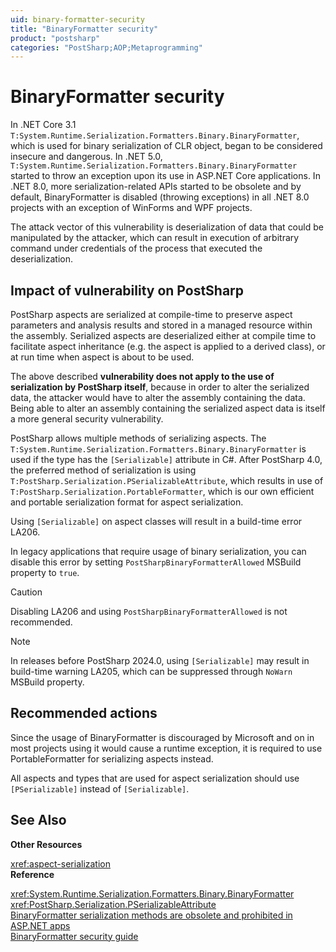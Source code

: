 ```yaml
---
uid: binary-formatter-security
title: "BinaryFormatter security"
product: "postsharp"
categories: "PostSharp;AOP;Metaprogramming"
---
```

# BinaryFormatter security

In .NET Core 3.1 `T:System.Runtime.Serialization.Formatters.Binary.BinaryFormatter`, which is used for binary serialization of CLR object, began to be considered insecure and dangerous. In .NET 5.0, `T:System.Runtime.Serialization.Formatters.Binary.BinaryFormatter` started to throw an exception upon its use in ASP.NET Core applications. In .NET 8.0, more serialization-related APIs started to be obsolete and by default, BinaryFormatter
is disabled (throwing exceptions) in all .NET 8.0 projects with an exception of WinForms and WPF projects.

The attack vector of this vulnerability is deserialization of data that could be manipulated by the attacker, which can result in execution of arbitrary command under credentials of the process that executed the deserialization.


## Impact of vulnerability on PostSharp

PostSharp aspects are serialized at compile-time to preserve aspect parameters and analysis results and stored in a managed resource within the assembly. Serialized aspects are deserialized either at compile time to facilitate aspect inheritance (e.g. the aspect is applied to a derived class), or at run time when aspect is about to be used.

The above described **vulnerability does not apply to the use of serialization by PostSharp itself**, because in order to alter the serialized data, the attacker would have to alter the assembly containing the data. Being able to alter an assembly containing the serialized aspect data is itself a more general security vulnerability. 

PostSharp allows multiple methods of serializing aspects. The `T:System.Runtime.Serialization.Formatters.Binary.BinaryFormatter` is used if the type has the `[Serializable]` attribute in C#. After PostSharp 4.0, the preferred method of serialization is using `T:PostSharp.Serialization.PSerializableAttribute`, which results in use of `T:PostSharp.Serialization.PortableFormatter`, which is our own efficient and portable serialization format for aspect serialization. 

Using `[Serializable]` on aspect classes will result in a build-time error LA206. 

In legacy applications that require usage of binary serialization, you can disable this error by setting `PostSharpBinaryFormatterAllowed` MSBuild property to `true`.

> [!CAUTION]
> Disabling LA206 and using `PostSharpBinaryFormatterAllowed` is not recommended.

> [!NOTE]
> In releases before PostSharp 2024.0, using `[Serializable]` may result in build-time warning LA205, which can be suppressed through `NoWarn` MSBuild property.

## Recommended actions

Since the usage of BinaryFormatter is discouraged by Microsoft and on in most projects using it would cause a runtime exception, it is required to use PortableFormatter for serializing aspects instead.

All aspects and types that are used for aspect serialization should use `[PSerializable]` instead of `[Serializable]`.

## See Also

**Other Resources**

<xref:aspect-serialization>
<br>**Reference**

<xref:System.Runtime.Serialization.Formatters.Binary.BinaryFormatter>
<br><xref:PostSharp.Serialization.PSerializableAttribute>
<br>[BinaryFormatter serialization methods are obsolete and prohibited in ASP.NET apps](https://docs.microsoft.com/en-us/dotnet/core/compatibility/core-libraries/5.0/binaryformatter-serialization-obsolete)
<br>[BinaryFormatter security guide](https://docs.microsoft.com/en-us/dotnet/standard/serialization/binaryformatter-security-guide)
<br>